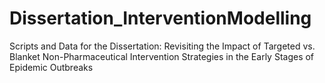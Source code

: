 # Dissertation_InterventionModelling
Scripts and Data for the Dissertation: Revisiting the Impact of Targeted vs. Blanket Non-Pharmaceutical Intervention Strategies in the Early Stages of Epidemic Outbreaks
